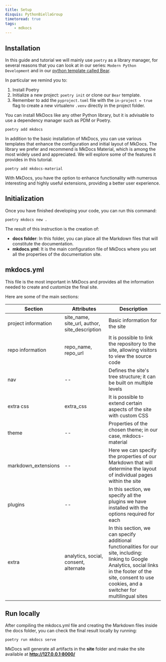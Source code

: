 ```yaml
---
title: Setup
disquis: PythonBiellaGroup
timetoread: true
tags:
    - mdkocs
---
```


## Installation

In this guide and tutorial we will mainly use `poetry` as a library manager, for several reasons that you can look at in our series: `Modern Python Development` and in our [python template called Bear](https://github.com/PythonBiellaGroup/Bear).

In particular we remind you to:

1. Install Poetry
2. Initialize a new project: `poetry init` or clone our `Bear` template.
3. Remember to add the `pyproject.toml` file with the `in-project = true` flag to create a new virtualenv `.venv` directly in the project folder.

You can install MkDocs like any other Python library, but it is advisable to use a dependency manager such as PDM or Poetry.

```shell
poetry add mkdocs
```

In addition to the basic installation of MkDocs, you can use various templates that enhance the configuration and initial layout of MkDocs. The library we prefer and recommend is MkDocs Material, which is among the most widely used and appreciated. We will explore some of the features it provides in this tutorial.

```shell
poetry add mkdocs-material
```

With MkDocs, you have the option to enhance functionality with numerous interesting and highly useful extensions, providing a better user experience.

## Initialization

Once you have finished developing your code, you can run this command:

```shell
poetry mkdocs new .
```

The result of this instruction is the creation of:

- **docs folder**: In this folder, you can place all the Markdown files that will constitute the documentation.
- **mkdocs.yml**: It is the main configuration file of MkDocs where you set all the properties of the documentation site.

## mkdocs.yml

This file is the most important in MkDocs and provides all the information needed to create and customize the final site.

Here are some of the main sections:

| Section               | Attributes                                               | Description                                   |
|-----------------------|----------------------------------------------------------|-----------------------------------------------|
| project information    | site_name, site_url, author, site_description             | Basic information for the site                |
| repo information       | repo_name, repo_url                                      | It is possible to link the repository to the site, allowing visitors to view the source code |
| nav                   | --                                                       | Defines the site's tree structure; it can be built on multiple levels |
| extra css              | extra_css                                                | It is possible to extend certain aspects of the site with custom CSS |
| theme                 | --                                                       | Properties of the chosen theme; in our case, mkdocs-material |
| markdown_extensions    | --                                                       | Here we can specify the properties of our Markdown that will determine the layout of individual pages within the site |
| plugins               | --                                                       | In this section, we specify all the plugins we have installed with the options required for each |
| extra                 | analytics, social, consent, alternate                    | In this section, we can specify additional functionalities for our site, including: linking to Google Analytics, social links in the footer of the site, consent to use cookies, and a switcher for multilingual sites |

## Run locally

After compiling the mkdocs.yml file and creating the Markdown files inside the docs folder, you can check the final result locally by running:

```shell
poetry run mkdocs serve
```

MkDocs will generate all artifacts in the **site** folder and make the site available at **http://127.0.0.1:8000/**

